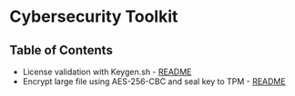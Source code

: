 # Cybersecurity Toolkit

## Table of Contents

- License validation with Keygen.sh - [README](./keygen/README.md)
- Encrypt large file using AES-256-CBC and seal key to TPM - [README](./tpm/README.md)
